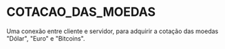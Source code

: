 # COTACAO_DAS_MOEDAS
Uma conexão entre cliente e servidor, para adquirir a cotação das moedas "Dólar", "Euro" e "Bitcoins".
